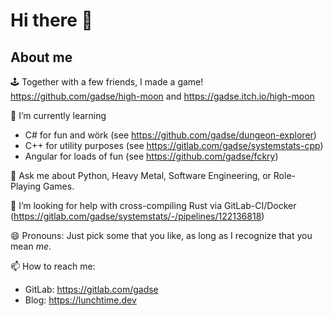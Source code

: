 # Hi there 👋

## About me


🕹️ Together with a few friends, I made a game! https://github.com/gadse/high-moon and https://gadse.itch.io/high-moon

🌱 I’m currently learning
  - C# for fun and wörk (see https://github.com/gadse/dungeon-explorer)
  - C++ for utility purposes (see https://gitlab.com/gadse/systemstats-cpp)
  - Angular for loads of fun (see https://github.com/gadse/fckry)

💬 Ask me about Python, Heavy Metal, Software Engineering, or Role-Playing Games.
  
🤔 I’m looking for help with cross-compiling Rust via GitLab-CI/Docker (https://gitlab.com/gadse/systemstats/-/pipelines/122136818)

😄 Pronouns: Just pick some that you like, as long as I recognize that you mean _me_.

📫 How to reach me:
   - GitLab: https://gitlab.com/gadse
   - Blog: https://lunchtime.dev

<!--
**gadse/gadse** is a ✨ _special_ ✨ repository because its `README.md` (this file) appears on your GitHub profile.

Here are some ideas to get you started:

- 🔭 I’m currently working on ...
- 🌱 I’m currently learning ...
- 👯 I’m looking to collaborate on ...
- 🤔 I’m looking for help with ...
- 💬 Ask me about ...
- 📫 How to reach me: ...
- 😄 Pronouns: ...
- ⚡ Fun fact: ...
-->

